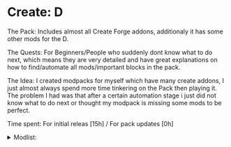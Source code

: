 # Create: D
The Pack: Includes almost all Create Forge addons, additionaly it has some other mods for the D.

The Quests: For Beginners/People who suddenly dont know what to do next, which means they are very detailed and have great explanations on how to find/automate all mods/important blocks in the pack.



The Idea: I created modpacks for myself which have many create addons, I just almost always spend more time tinkering on the Pack then playing it. The problem I had was that after a certain automation stage i just did not know what to do next or thought my modpack is missing some mods to be perfect.

Time spent: For initial releas [15h] / For pack updates [0h]

<details>
<summary>Modlist:</summary>
<a href="https://modrinth.com/mod/jv0UKGOX">Create: Big Contraptions</a> by (MuriPlz)<br>
<a href="https://www.curseforge.com/projects/499980">Moonlight Library</a> by (MehVahdJukaar)<br>
<a href="https://modrinth.com/mod/fuuu3xnx">Searchables</a> by (Jaredlll08)<br>
<a href="https://modrinth.com/mod/M1953qlQ">Resourcefulconfig</a> by (Team Resourceful)<br>
<a href="https://modrinth.com/mod/uuVy6k1s">Molten Vents</a> by (Apothic0n)<br>
<a href="https://www.curseforge.com/projects/531834">Create Confectionery</a> by (Furti_Two)<br>
<a href="https://modrinth.com/mod/G1hIVOrD">Resourceful Lib</a> by (ThatGravyBoat, Epic_Oreo)<br>
<a href="https://modrinth.com/mod/qEH6GYul">LibX</a> by (ModdingX)<br>
<a href="https://modrinth.com/mod/5A34Stj8">PonderJS</a> by (kotakotik22, AlmostReliable)<br>
<a href="https://modrinth.com/mod/Ua7DFN59">YUNG's API</a> by (YUNGNICKYOUNG)<br>
<a href="https://modrinth.com/mod/FYpiwiBR">Connector Extras</a> by (Su5eD)<br>
<a href="https://www.curseforge.com/projects/872577">Create Recycling</a> by (NoCube)<br>
<a href="https://modrinth.com/mod/Ht4BfYp6">YUNG's Bridges</a> by (YUNGNICKYOUNG)<br>
<a href="https://modrinth.com/mod/L1RT5SJc">Create Goggles</a> by (Robocraft999)<br>
<a href="https://modrinth.com/mod/P1Kv5EAO">Necronomicon</a> by (ElocinDev)<br>
<a href="https://modrinth.com/mod/V8XJ8f5f">Roughly Enough Professions</a> by (Mrbysco, ShyNieke)<br>
<a href="https://modrinth.com/mod/uWrs8XlB">create: things and misc</a> by (To0pa, Unusual Squad, MCreator)<br>
<a href="https://modrinth.com/mod/5ipLgHDs">REI Custom Command</a> by (Snownee)<br>
<a href="https://modrinth.com/mod/gxoNIjg6">Create Track Map</a> by (LittleChaSiu)<br>
<a href="https://modrinth.com/mod/T1hmeGi9">Create Mechanical Spawner</a> by (oierbravo)<br>
<a href="https://modrinth.com/mod/LN9BxssP">SuperMartijn642's Config Library</a> by (SuperMartijn642)<br>
<a href="https://www.curseforge.com/projects/806042">Create: Basic Additions</a> by (SpokenWig620933)<br>
<a href="https://modrinth.com/mod/5eeNuTVB">Copies & Cats</a> by (YourNameHere, OtherNameHere)<br>
<a href="https://modrinth.com/mod/Wq5SjeWM">FancyMenu</a> by (Keksuccino)<br>
<a href="https://modrinth.com/mod/sMvUb4Rb">Create Deco</a> by (Kayla, Talrey)<br>
<a href="https://www.curseforge.com/projects/309927">Curios API</a> by (C4)<br>
<a href="https://modrinth.com/mod/LNytGWDc">Create</a> by (simibubi)<br>
<a href="https://modrinth.com/mod/JWGBpFUP">Create Enchantment Industry</a> by (MarbleGateKeeper & LimonBlaze)<br>
<a href="https://www.curseforge.com/projects/895919">Time In A Bottle</a> by (MangoRage, haoict)<br>
<a href="https://modrinth.com/mod/IWKIN2Mf">Create Prismarine Automation</a> by (aleks, MCreator)<br>
<a href="https://modrinth.com/mod/E6867niZ">Rechiseled: Create</a> by (SuperMartijn642)<br>
<a href="https://modrinth.com/mod/xv94TkTM">Controlling</a> by (Jaredlll08)<br>
<a href="https://modrinth.com/mod/GWp4jCJj">Create Big Cannons</a> by (rbasamoyai)<br>
<a href="https://modrinth.com/mod/ZYgyPyfq">YUNG's Extras</a> by (YUNGNICKYOUNG, Acarii)<br>
<a href="https://www.curseforge.com/projects/835981">Time in a bottle Curio Support</a> by (MangoRage, RealMangoRage, bananasplit50)<br>
<a href="https://modrinth.com/mod/gJ5afkVv">Create: Bells & Whistles</a> by (Alexander Weimer)<br>
<a href="https://modrinth.com/mod/Q2OqKxDG">Better Advancements</a> by (way2muchnoise)<br>
<a href="https://modrinth.com/mod/ordsPcFz">Kotlin for Forge</a> by (thedarkcolour)<br>
<a href="https://modrinth.com/mod/p19vrgc2">Fusion</a> by (SuperMartijn642)<br>
<a href="https://modrinth.com/mod/9NM0dXub">Advancement Plaques</a> by (Grend)<br>
<a href="https://modrinth.com/mod/JtifUr64">Traveler's Titles</a> by (YUNGNICKYOUNG)<br>
<a href="https://modrinth.com/mod/abooMhox">Tree Harvester</a> by (Rick South)<br>
<a href="https://modrinth.com/mod/1bokaNcj">Xaero's Minimap</a> by (Xaero96)<br>
<a href="https://modrinth.com/mod/9s6osm5g">Cloth Config v10 API</a> by (shedaniel)<br>
<a href="https://modrinth.com/mod/M2mzwfek">Travel Anchors</a> by (CastCrafter)<br>
<a href="https://modrinth.com/mod/1PfY6b5p">REI Plugin Compatibilities</a> by (shedaniel)<br>
<a href="https://modrinth.com/mod/ZzjhlDgM">Create: Steam 'n' Rails</a> by (The Railways Team)<br>
<a href="https://modrinth.com/mod/Vg5TIO6d">Create: Connected</a> by (Lysine)<br>
<a href="https://www.curseforge.com/projects/966467">Create Crafts & Additions Plus</a> by (hanschen, MCreator)<br>
<a href="https://modrinth.com/mod/NcUtCpym">Xaero's World Map</a> by (Xaero96)<br>
<a href="https://www.curseforge.com/projects/838411">Supplementaries Squared</a> by (MehVahdJukaar, Plantkillable)<br>
<a href="https://modrinth.com/mod/Z6clHfIZ">Jumpy Boats</a> by (LobsterJonn)<br>
<a href="https://modrinth.com/mod/T38eAZQC">KubeJS Create</a> by (LatvianModder)<br>
<a href="https://modrinth.com/mod/fnAffV0n">Deeper and Darker</a> by (Kyanite Team)<br>
<a href="https://modrinth.com/mod/J81TRJWm">Konkrete</a> by (Keksuccino)<br>
<a href="https://www.curseforge.com/projects/459701">Catalogue</a> by (MrCrayfish)<br>
<a href="https://modrinth.com/mod/kU1G12Nn">Create Crafts & Additions</a> by (MRH0)<br>
<a href="https://www.curseforge.com/projects/538560">Create: Balanced Flight</a> by (Vice)<br>
<a href="https://modrinth.com/mod/lo90fZoB">Heracles</a> by (ThatGravyBoat)<br>
<a href="https://modrinth.com/mod/5faXoLqX">Iceberg</a> by (Grend)<br>
<a href="https://www.curseforge.com/projects/724387">Vertical Slabs Compat</a> by (MehVahdJukaar)<br>
<a href="https://modrinth.com/mod/e0M1UDsY">Collective</a> by (Rick South)<br>
<a href="https://modrinth.com/mod/Mn8ziD0c">Create: High Pressure</a> by (Aweeri)<br>
<a href="https://modrinth.com/mod/XZNI4Cpy">Tom's Simple Storage Mod</a> by (tom5454)<br>
<a href="https://www.curseforge.com/projects/309674">Item Filters</a> by (LatvianModder)<br>
<a href="https://modrinth.com/mod/GchcoXML">Oculus</a> by (NanoLive, dima_dencep, coderbot, IMS212, Justsnoopy30, FoundationGames)<br>
<a href="https://modrinth.com/mod/lhGA9TYQ">Architectury</a> by (shedaniel)<br>
<a href="https://modrinth.com/mod/EsAfCjCV">AppleSkin</a> by (squeek)<br>
<a href="https://www.curseforge.com/projects/931925">Embeddium++</a> by (SrRapero720)<br>
<a href="https://modrinth.com/mod/ResbpANg">Create Ore Excavation</a> by (tom5454)<br>
<a href="https://modrinth.com/mod/HjmxVlSr">YUNG's Better Mineshafts</a> by (YUNGNICKYOUNG)<br>
<a href="https://modrinth.com/mod/gKNwt7xu">Tempad</a> by (CodexAdrian)<br>
<a href="https://modrinth.com/mod/v3CYg2V9">Drippy Loading Screen</a> by (Keksuccino)<br>
<a href="https://modrinth.com/mod/TkC4Gtkt">Lazurite</a> by (Su5eD)<br>
<a href="https://modrinth.com/mod/u58R1TMW">Sinytra Connector</a> by (Sinytra)<br>
<a href="https://modrinth.com/mod/KwWsINvD">OpenLoader</a> by (Darkhax)<br>
<a href="https://modrinth.com/mod/nvQzSEkH">Jade</a> by (Snownee)<br>
<a href="https://modrinth.com/mod/qeEEslrN">Quark Oddities</a> by (Vazkii, WireSegal, MCVinnyq, Sully)<br>
<a href="https://modrinth.com/mod/CVT4pFB2">Melody</a> by (Keksuccino)<br>
<a href="https://modrinth.com/mod/nfn13YXA">Roughly Enough Items (REI)</a> by (shedaniel)<br>
<a href="https://modrinth.com/mod/MPCX6s5C">NotEnoughAnimations</a> by (tr7zw)<br>
<a href="https://modrinth.com/mod/umyGl7zF">KubeJS</a> by (LatvianModder)<br>
<a href="https://modrinth.com/mod/sk9knFPE">Rhino</a> by (LatvianModder, Mozilla)<br>
<a href="https://www.curseforge.com/projects/897858">Bobber Detector</a> by (GLaD0S)<br>
<a href="https://www.curseforge.com/projects/908741">Embeddium</a> by (embeddedt)<br>
<a href="https://modrinth.com/mod/r4Knci2k">Create: Interiors</a> by (sudolev)<br>
<a href="https://modrinth.com/mod/oY2B1pjg">Embeddium Extra</a> by (dima_dencep, FlashyReese)<br>
<a href="https://modrinth.com/mod/fEWKxVzh">Cadmus</a> by (Alex Nijjar, ThatGravyBoat)<br>
<a href="https://modrinth.com/mod/7iJ65LNI">Create: More Automation</a> by (Snakeypro)<br>
<a href="https://modrinth.com/mod/bb2EpKpx">Argonauts</a> by (Alex Nijjar, ThatGravyBoat)<br>
<a href="https://modrinth.com/mod/eiktJyw1">Every Compat</a> by (MehVahdJukaar)<br>
<a href="https://modrinth.com/mod/aXleiZbk">Better Brightness Slider</a> by (LaidBackSloth)<br>
<a href="https://modrinth.com/mod/MVARlG2f">Zeta</a> by (Vazkii, quat, IThundxr, siuol, wiresegal, MehVahdJukaar)<br>
<a href="https://modrinth.com/mod/ZM3tt6p1">Create Diesel Generators</a> by (kamień-bot AKA George VI AKA Jesz)<br>
<a href="https://modrinth.com/mod/Aqlf1Shp">Forgified Fabric API</a> by (FabricMC, Sinytra)<br>
<a href="https://modrinth.com/mod/B0g2vT6l">Rechiseled</a> by (SuperMartijn642)<br>
<a href="https://modrinth.com/mod/X9kjRZeX">Create: Oxidized</a> by (Pyzpre)<br>
<a href="https://modrinth.com/mod/NRjRiSSD">Memory Leak Fix</a> by (FX - PR0CESS)<br>
<a href="https://modrinth.com/mod/uXXizFIs">Ferrite Core</a> by (malte0811)<br>
<a href="https://modrinth.com/mod/8BmcQJ2H">GeckoLib 4</a> by (Gecko, Eliot, AzureDoom, DerToaster, Tslat, Witixin)<br>
<a href="https://modrinth.com/mod/PRHeWeBs">Create Utilities</a> by (Duquee_)<br>
<a href="https://www.curseforge.com/projects/910506">TexTrue's Embeddium Options</a> by (TexTrue, TexTrueStudio)<br>
<a href="https://modrinth.com/mod/xuDOzCLy">Jade Addons</a> by (Snownee)<br>
<a href="https://www.curseforge.com/projects/776497">Create Enchantment Industry Plus</a> by (TiesToetToet)<br>
<a href="https://modrinth.com/mod/rOUBggPv">SuperMartijn642's Core Lib</a> by (SuperMartijn642)<br>
<a href="https://modrinth.com/mod/4HeIHvIP">Jump Over Fences</a> by (kreezxil, Eleksploded)<br>
<a href="https://modrinth.com/mod/R4TvILfj">Additional Additions</a> by (Dqu1J)<br>
<a href="https://modrinth.com/mod/qnQsVE2z">Quark</a> by (Vazkii, WireSegal, MCVinnyq, Sully)<br>
<a href="https://modrinth.com/mod/mOgUt4GM">Mod Menu</a> by (Prospector, haykam821, TerraformersMC)<br>
<a href="https://modrinth.com/mod/Vt8TI045">BetterSmithingTable</a> by (jjblock21)<br>
<a href="https://modrinth.com/mod/aUp4r9hY">Better Safe Bed</a> by (frankV)<br>
<a href="https://www.curseforge.com/projects/912099">CIT Resewn</a> by (SHsuperCM, Asek3,Tfarcenim)<br>
<a href="https://www.curseforge.com/projects/412082">Supplementaries</a> by (MehVahdJukaar, Plantkillable)<br>
<a href="https://modrinth.com/mod/IAnP4np7">Create: Structures</a> by (FusionSwarly)<br>
<a href="https://modrinth.com/mod/hSSqdyU1">Create : Encased</a> by (iglee42)<br>
<a href="https://modrinth.com/mod/x49wilh8">Create: Design n' Decor</a> by (DrMangoTea, Milky, Luna, Pepa, Spydnel)<br>
<a href="https://modrinth.com/mod/aC3cM3Vq">Mouse Tweaks</a> by (Ivan Molodetskikh (YaLTeR))<br>
<a href="https://modrinth.com/mod/btq68HMO">Create: Central Kitchen</a> by (LimonBlaze, MarbleGate and Etherwood)<br>
<a href="https://modrinth.com/mod/rUgZvGzi">Eating Animation</a> by (theone_ss, spusik_, PinkGoosik, DoctorNight1)<br>
<a href="https://modrinth.com/mod/zV5r3pPn">3d-Skin-Layers</a> by (tr7zw)<br>
<a href="https://modrinth.com/mod/aq9qUUQG">Create Stuff & Additions</a> by (Furti_Two)<br>
<a href="https://modrinth.com/mod/6e2SlzR4">Create: Garnished</a> by (DakotaPride)<br>
</details>

